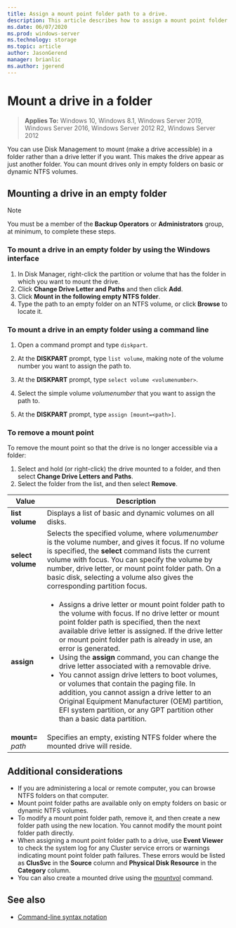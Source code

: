 ```yaml
---
title: Assign a mount point folder path to a drive.
description: This article describes how to assign a mount point folder path (rather than a drive letter) to a drive. 
ms.date: 06/07/2020
ms.prod: windows-server 
ms.technology: storage 
ms.topic: article 
author: JasonGerend 
manager: brianlic 
ms.author: jgerend 
---
```

# Mount a drive in a folder

> **Applies To:** Windows 10, Windows 8.1, Windows Server 2019, Windows Server 2016, Windows Server 2012 R2, Windows Server 2012

You can use Disk Management to mount (make a drive accessible) in a folder rather than a drive letter if you want. This makes the drive appear as just another folder. You can mount drives only in empty folders on basic or dynamic NTFS volumes.

## Mounting a drive in an empty folder

> [!NOTE]
> You must be a member of the **Backup Operators** or **Administrators** group, at minimum, to complete these steps.

### To mount a drive in an empty folder by using the Windows interface

1.  In Disk Manager, right-click the partition or volume that has the folder in which you want to mount the drive.
2. Click **Change Drive Letter and Paths** and then click **Add**.
3. Click **Mount in the following empty NTFS folder**.
4. Type the path to an empty folder on an NTFS volume, or click **Browse** to locate it.

### To mount a drive in an empty folder using a command line

1.  Open a command prompt and type `diskpart`.

2.  At the **DISKPART** prompt, type `list volume`, making note of the volume number you want to assign the path to.

3.  At the **DISKPART** prompt, type `select volume <volumenumber>`. 

4. Select the simple volume *volumenumber* that you want to assign the path to.

5.  At the **DISKPART** prompt, type `assign [mount=<path>]`.

### To remove a mount point

To remove the mount point so that the drive is no longer accessible via a folder:

1. Select and hold (or right-click) the drive mounted to a folder, and then select **Change Drive Letters and Paths**.
2. Select the folder from the list, and then select **Remove**.

| Value | Description |
| --- | --- |
| **list volume** | Displays a list of basic and dynamic volumes on all disks. |
| **select volume**        | Selects the specified volume, where <em>volumenumber</em> is the volume number, and gives it focus. If no volume is specified, the **select** command lists the current volume with focus. You can specify the volume by number, drive letter, or mount point folder path. On a basic disk, selecting a volume also gives the corresponding partition focus.|
| **assign** | <ul><li> Assigns a drive letter or mount point folder path to the volume with focus. If no drive letter or mount point folder path is specified, then the next available drive letter is assigned. If the drive letter or mount point folder path is already in use, an error is generated.</li>  <li>Using the **assign** command, you can change the drive letter associated with a removable drive.</li> <li> You cannot assign drive letters to boot volumes, or volumes that contain the paging file. In addition, you cannot assign a drive letter to an Original Equipment Manufacturer (OEM) partition, EFI system partition, or any GPT partition other than a basic data partition.</li></ul> |
| **mount=** <em>path</em> | Specifies an empty, existing NTFS folder where the mounted drive will reside.  |

## Additional considerations

-   If you are administering a local or remote computer, you can browse NTFS folders on that computer.
-   Mount point folder paths are available only on empty folders on basic or dynamic NTFS volumes.
-   To modify a mount point folder path, remove it, and then create a new folder path using the new location. You cannot modify the mount point folder path directly.
-   When assigning a mount point folder path to a drive, use **Event Viewer** to check the system log for any Cluster service errors or warnings indicating mount point folder path failures. These errors would be listed as **ClusSvc** in the **Source** column and **Physical Disk Resource** in the **Category** column.
-   You can also create a mounted drive using the [mountvol](https://go.microsoft.com/fwlink/?linkid=64111) command.

## See also
-   [Command-line syntax notation](https://technet.microsoft.com/library/cc742449(v=ws.11).aspx)

